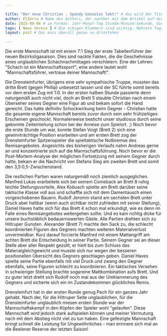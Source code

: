 ```yaml
---

title: "Der neue Christian - Speedy Gonzales lebt!" # das wird der Titel der Seite, am besten in Anführungszeichen (z.B. wenn er Sonderzeichen enthält)
author: ElZorro # Name des Authors, der nachher mit dem Artikel auf der Seite angezeigt wird; das ist unabhängig vom github-Benutzernamen
date: 2015-09-06 # im Format: Jahr-Monat-Tag Stunde:Minute:Sekunde, die Uhrzeit ist optional
tags: [ News Verein ] # Die eckigen Klammern sind wichtig. Mehrere Tags werden durch Kommas separiert
layout: post # Das muss überall genau so drinstehen

---
```

Die erste Mannschaft ist mit einem 7:1 Sieg der erste Tabellenführer der neuen Bezirksligasaison. Dies sind nackte Fakten, die die Geschehnisse eines unglaublichen Schachnachmittages verschleiern. Eine der Lehren: "Schach ist ein Mannschaftssport"; eine andere lautet wohl "Mannschaftsführer, vertraue deiner Mannschaft!".

Die Drensteinfurter, übrigens eine sehr sympathische Truppe, mussten das dritte Brett (gegen Phillip) unbesetzt lassen und der SC führte somit bereits vor dem ersten Zug mit 1:0. In der ersten halben Stunde passierte denn naturgemäß auch nicht viel, doch an Brett 5 staubte Christian nach einem Überseher seines Gegner eine Figur ab und bekam sofort die Hand gereicht. Das hatte definitiv Schockwirkung beim Gegner - Christian hatte die gesamte eigene Mannschaft bereits zuvor durch sein sehr frühzeitiges Erscheinen geschockt. Normalerweise besticht unser studiosus durch seine gekonnte Zeiteinteilung schon bei der Anreise zum Spielort. ;) Noch bevor die erste Stunde um war, konnte Stefan Voigt (Brett 2) sich eine gewinnträchtige Position erarbeiten und am ersten Brett zog der Drensteinfurter Spitzenspieler die spieltaktische Notbremse des Remisangebotes. Angesichts des bisherigen Verlaufs nahm Andreas gerne an und konzentrierte sich auf die Mannschaftsführung. Noch bevor er die Post-Mortem-Analyse der möglichen Fortsetzung mit seinem Gegner durch hatte, bekam er die Nachricht von Stefans Sieg am zweiten Brett und somit den 3,5:0,5-Zwischenstand. 

Die restlichen Partien waren naturgemäß noch ziemlich ausgeglichen. Manfred Lukas erarbeitete sich bei seinem Comeback an Brett 8 ruhig leichte Stellungsvorteile, Alex Kobusch spielte am Brett darüber seine taktische Klasse voll aus und schaffte sich mit dem Damentausch einen vorgeschobenen Bauern. Rudolf Jeromin stand am sechsten Brett unter Druck aber haltbar (wenn auch sichtbar nicht zufrieden mit seiner Stellung), Daniel Haves hatte sich für das Brett 4 schon mal erkundigt, wie es denn im Falle eines Remisangebotes weitergehen sollte. Und es kam richtig dicke für unsere buchstäblich bedauernswerten Gäste. Alle Partien drehten sich zu Hiltruper Gunsten. Alexander (Brett 7) machte den Sack zu, die schlecht koordinierten Figuren des Gegners machten weiteren Materialverlust unvermeidbar. Kurz darauf forcierte Manfred mit einem Mattangriff am achten Brett die Entscheidung in seiner Partie. Seinem Gegner sei an dieser Stelle aber aller Respekt gezollt, er hielt bis zum Schluss das Materialgleichgewicht und musste sich nur wegen der besseren positionellen Übersicht des Gegners geschlagen geben. Daniel Haves spielte seine Partie ebenfalls mit viel Druck und zwang den Gegner ebenfalls, seine Figuren schlecht zu koordinieren. Ein taktisches Versehen in schwieriger Stellung brachte sogareine Mattkombination aufs Brett. Und zu guter letzt dreht sich Rudolf noch mal aus der Umklammerung des Gegners und sicherte sich ein im Zustandekommen glückliches Remis.

Drensteinfurt hat in der ersten Runde genug Pech für ein ganzes Jahr gehabt. Nach der, für die Hiltruper Seite unglaublichen, für die Drensteinfurter unglaublich miesen ersten Stunde war der Mannschaftskampf in den Köpfen der Spieler wohl "gelaufen". Diese Mannschaft wird jedoch stark aufspielen können und meiner Vermutung nach mit dem Abstieg nicht viel zu tun haben. Eine gefestigte Mannschaft bringt schnell die Leistung für Ungewöhnliches - man erinnere sich mal an die Beelener Reserve der letzten Saison!
